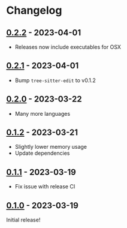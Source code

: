 # Changelog

<!-- https://keepachangelog.com/en/1.0.0/ -->

## [0.2.2] - 2023-04-01

- Releases now include executables for OSX

## [0.2.1] - 2023-04-01

- Bump `tree-sitter-edit` to v0.1.2

## [0.2.0] - 2023-03-22

- Many more languages

## [0.1.2] - 2023-03-21

- Slightly lower memory usage
- Update dependencies

## [0.1.1] - 2023-03-19

- Fix issue with release CI

## [0.1.0] - 2023-03-19

Initial release!

[0.1.0]: https://github.com/langston-barrett/tree-crasher/releases/tag/v0.1.0
[0.1.1]: https://github.com/langston-barrett/tree-crasher/releases/tag/v0.1.1
[0.1.2]: https://github.com/langston-barrett/tree-crasher/releases/tag/v0.1.2
[0.2.0]: https://github.com/langston-barrett/tree-crasher/releases/tag/v0.2.0
[0.2.1]: https://github.com/langston-barrett/tree-crasher/releases/tag/v0.2.1
[0.2.2]: https://github.com/langston-barrett/tree-crasher/releases/tag/v0.2.2
